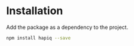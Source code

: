 # Installation

Add the package as a dependency to the project.

```sh
npm install hapiq --save
```
